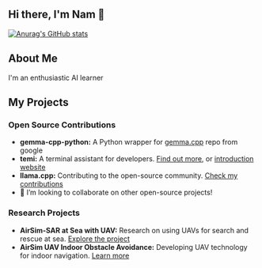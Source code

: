 ## Hi there, I'm Nam 👋
[![Anurag's GitHub stats](https://github-readme-stats.vercel.app/api?username=namtranase&count_private=true&show_icons=true&theme=highcontrast)](https://github.com/anuraghazra/github-readme-stats)

## About Me
I'm an enthusiastic AI learner

## My Projects
### Open Source Contributions
- **gemma-cpp-python:** A Python wrapper for [gemma.cpp](https://github.com/google/gemma.cpp) repo from google
- **temi:** A terminal assistant for developers. [Find out more](https://github.com/namtranase/terminalmind), or [introduction website](https://namtranase.github.io/terminalmind/)
- **llama.cpp:** Contributing to the open-source community. [Check my contributions](https://github.com/ggerganov/llama.cpp/pull/4593)
- 👯 I’m looking to collaborate on other open-source projects!

### Research Projects
- **AirSim-SAR at Sea with UAV:** Research on using UAVs for search and rescue at sea. [Explore the project](https://github.com/namtranase/airsim-SAR-at-sea-with-UAV)
- **AirSim UAV Indoor Obstacle Avoidance:** Developing UAV technology for indoor navigation. [Learn more](https://github.com/namtranase/airsim-UAV-indoor-obstacle-avoidance)




<!--
**namtranase/namtranase** is a ✨ _special_ ✨ repository because its `README.md` (this file) appears on your GitHub profile.

## Skills & Technologies

![](https://img.shields.io/badge/Python-Senior-blue?style=flat&logo=python&logoColor=white)
![](https://img.shields.io/badge/C++-Senior-blue?style=flat&logo=cplusplus&logoColor=white)
![](https://img.shields.io/badge/CUDA-Mid--Level-blue?style=flat&logo=nvidia&logoColor=white)
![](https://img.shields.io/badge/PyTorch-Mid--Level-blue?style=flat&logo=pytorch&logoColor=white)
![](https://img.shields.io/badge/Shell_Scripting-Intermediate-blue?style=flat&logo=gnu-bash&logoColor=white)

Here are some ideas to get you started:

- 🔭 I’m currently working on ...
- 🌱 I’m currently learning ...
- 👯 I’m looking to collaborate on ...
- 🤔 I’m looking for help with ...
- 💬 Ask me about ...
- 📫 How to reach me: ...
- 😄 Pronouns: ...
- ⚡ Fun fact: ...
-->
